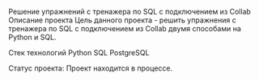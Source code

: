 Решение упражнений с тренажера по SQL с подключением из Collab
Описание проекта
Цель данного проекта - решить упражнения с тренажера по SQL с подключением из Collab двумя способами на Python и SQL.

Стек технологий
Python
SQL
PostgreSQL

Статус проекта:
Проект находится в процессе.

